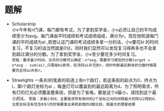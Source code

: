 # 题解
 * Scholarship  
小v今年有n门课，每门都有考试，为了拿到奖学金，小v必须让自己的平均成绩至少为avg。每门课由平时成绩和考试成绩组成，满分为r。现在他知道每门课的平时成绩为ai ,若想让这门课的考试成绩多拿一分的话，小v要花bi 的时间复习，不复习的话当然就是0分。同时我们显然可以发现复习得再多也不会拿到超过满分的分数。为了拿到奖学金，小v至少要花多少时间复习。  
`思路：要求最少时间，总共的分数可以确定：n*avg，需要学习增加的分数target = n*avg - sum(ai),只需按bi排序，轮流将ai补充到r，同时判断最后剩余的分数时候需要完全将ai补到r。`

 * Streelights
 一条长l的笔直的街道上有n个路灯，若这条街的起点为0，终点为l，第i个路灯坐标为ai ，每盏灯可以覆盖到的最远距离为d，为了照明需求，所有灯的灯光必须覆盖整条街，但是为了省电，要是这个d最小，请找到这个最小的d。
 `思路：求最小的d，主要是求所有相邻的2个坐标之间的间隔最大的除以2得到d，注意坐标没有包含0与l的时候要拿出来和前面的d做比较，取最大的便是结果`